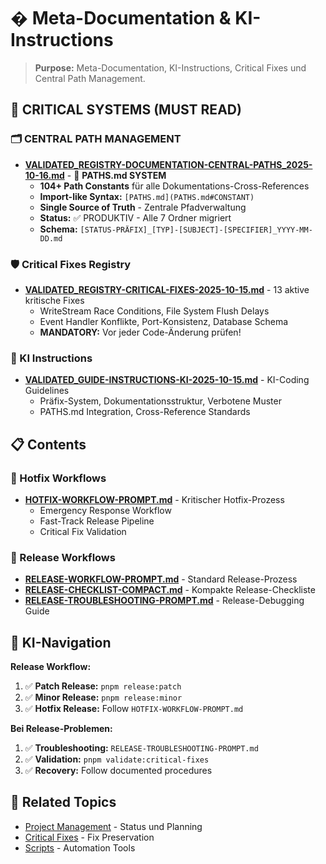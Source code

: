 # � Meta-Documentation & KI-Instructions

> **Purpose:** Meta-Documentation, KI-Instructions, Critical Fixes und Central Path Management.

## 🚨 **CRITICAL SYSTEMS (MUST READ)**

### **🗂️ CENTRAL PATH MANAGEMENT**
- **[VALIDATED_REGISTRY-DOCUMENTATION-CENTRAL-PATHS_2025-10-16.md](../../VALIDATED_REGISTRY-DOCUMENTATION-CENTRAL-PATHS_2025-10-16.md)** - 🚀 **PATHS.md SYSTEM**
  - **104+ Path Constants** für alle Dokumentations-Cross-References
  - **Import-like Syntax:** `[PATHS.md](PATHS.md#CONSTANT)`
  - **Single Source of Truth** - Zentrale Pfadverwaltung
  - **Status:** ✅ PRODUKTIV - Alle 7 Ordner migriert
  - **Schema:** `[STATUS-PRÄFIX]_[TYP]-[SUBJECT]-[SPECIFIER]_YYYY-MM-DD.md`

### **🛡️ Critical Fixes Registry**
- **[VALIDATED_REGISTRY-CRITICAL-FIXES-2025-10-15.md](VALIDATED_REGISTRY-CRITICAL-FIXES-2025-10-15.md)** - 13 aktive kritische Fixes
  - WriteStream Race Conditions, File System Flush Delays
  - Event Handler Konflikte, Port-Konsistenz, Database Schema
  - **MANDATORY:** Vor jeder Code-Änderung prüfen!

### **🤖 KI Instructions**
- **[VALIDATED_GUIDE-INSTRUCTIONS-KI-2025-10-15.md](VALIDATED_GUIDE-INSTRUCTIONS-KI-2025-10-15.md)** - KI-Coding Guidelines
  - Präfix-System, Dokumentationsstruktur, Verbotene Muster
  - PATHS.md Integration, Cross-Reference Standards

## 📋 **Contents**

### **🚨 Hotfix Workflows**
- **[HOTFIX-WORKFLOW-PROMPT.md](HOTFIX-WORKFLOW-PROMPT.md)** - Kritischer Hotfix-Prozess
  - Emergency Response Workflow
  - Fast-Track Release Pipeline
  - Critical Fix Validation

### **🚀 Release Workflows**
- **[RELEASE-WORKFLOW-PROMPT.md](RELEASE-WORKFLOW-PROMPT.md)** - Standard Release-Prozess
- **[RELEASE-CHECKLIST-COMPACT.md](RELEASE-CHECKLIST-COMPACT.md)** - Kompakte Release-Checkliste
- **[RELEASE-TROUBLESHOOTING-PROMPT.md](RELEASE-TROUBLESHOOTING-PROMPT.md)** - Release-Debugging Guide

## 🎯 **KI-Navigation**

**Release Workflow:**
1. ✅ **Patch Release:** `pnpm release:patch`
2. ✅ **Minor Release:** `pnpm release:minor`
3. ✅ **Hotfix Release:** Follow `HOTFIX-WORKFLOW-PROMPT.md`

**Bei Release-Problemen:**
1. ✅ **Troubleshooting:** `RELEASE-TROUBLESHOOTING-PROMPT.md`
2. ✅ **Validation:** `pnpm validate:critical-fixes`
3. ✅ **Recovery:** Follow documented procedures

## 🔗 **Related Topics**
- [Project Management](../project-management/) - Status und Planning
- [Critical Fixes](../critical-fixes/) - Fix Preservation
- [Scripts](../../scripts/) - Automation Tools